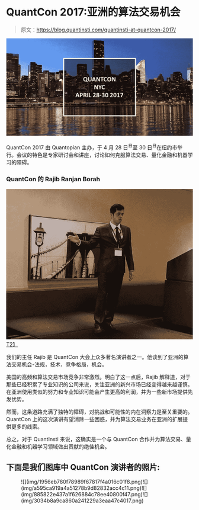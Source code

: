 # QuantCon 2017:亚洲的算法交易机会

> 原文：<https://blog.quantinsti.com/quantinsti-at-quantcon-2017/>

![](img/89a8580cbc8bacf582a8086b26015195.png)

QuantCon 2017 由 Quantopian 主办，于 4 月 28 日<sup>日</sup>至 30 日<sup>日</sup>在纽约市举行。会议的特色是专家研讨会和讲座，讨论如何克服算法交易、量化金融和机器学习的障碍。

### QuantCon 的 Rajib Ranjan Borah

[![Rajib Ranjan Borah addressing the audience at QuantCon](img/60eded99d32e6cd95214f5f0cb757aca.png)T2】](https://d1rwhvwstyk9gu.cloudfront.net/2017/05/Rajib-Ranjan-Bohra-1.jpg)

我们的主任 Rajib 是 QuantCon 大会上众多著名演讲者之一。他谈到了亚洲的算法交易机会-法规，技术，竞争格局，机会。

美国的高频和算法交易市场竞争非常激烈。明白了这一点后，Rajib 解释道，对于那些已经积累了专业知识的公司来说，关注亚洲的新兴市场已经变得越来越谨慎。在亚洲使用类似的努力和专业知识可能会产生更高的利润，并为一些新市场提供先发优势。

然而，这条道路充满了独特的障碍，对挑战和可能性的内在洞察力是至关重要的。QuantCon 上的这次演讲有望消除一些困惑，并为算法交易业务在亚洲的扩展提供更多的线索。

总之，对于 QuantInsti 来说，这确实是一个与 QuantCon 合作并为算法交易、量化金融和机器学习领域做出贡献的绝佳机会。

## **下面是我们图库中 QuantCon 演讲者的照片:**

<figure class="kg-card kg-gallery-card kg-width-wide">![](img/1956eb780f78989f67817f4a016c01f8.png)![](img/a595ca919a4a51278b9d82832acc4c11.png)![](img/885822e437a1f626884c78ee40800f47.png)![](img/3034b8a9ca860a241229a3eaa47c4017.png)</figure>